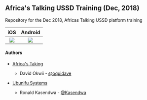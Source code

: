 ## Africa's Talking USSD Training (Dec, 2018)

Repository for the Dec 2018, Africas Talking USSD platform training

|                                                  iOS                                                   |                                                  Android                                                   |
| :----------------------------------------------------------------------------------------------------: | :--------------------------------------------------------------------------------------------------------: |
| ![](https://github.com/Kasendwa/africastalking-ussd-training/blob/master/docs/images/ios.jpg?raw=true) | ![](https://github.com/Kasendwa/africastalking-ussd-training/blob/master/docs/images/android.jpg?raw=true) |

#### Authors

-   [Africa's Taking](https://africastalking.com)

    -   David Okwii - [@oquidave](https://github.com/oquidave)

-   [Ubunifu Systems](https://www.ubunifu.systems)

    -   Ronald Kasendwa - [@Kasendwa](https://github.com/kasendwa)
